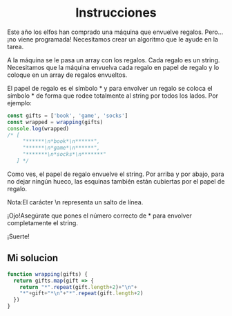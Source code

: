 <h1 align="center">Instrucciones</h1>
<p>
Este año los elfos han comprado una máquina que envuelve regalos. Pero... ¡no viene programada! Necesitamos crear un algoritmo que le ayude en la tarea.

A la máquina se le pasa un array con los regalos. Cada regalo es un string. Necesitamos que la máquina envuelva cada regalo en papel de regalo y lo coloque en un array de regalos envueltos.

El papel de regalo es el símbolo * y para envolver un regalo se coloca el símbolo * de forma que rodee totalmente al string por todos los lados. Por ejemplo:
</p>

```js
const gifts = ['book', 'game', 'socks']
const wrapped = wrapping(gifts)
console.log(wrapped)
/* [
     "******\n*book*\n******",
     "******\n*game*\n******",
     "*******\n*socks*\n*******"
   ] */
```
<p>
Como ves, el papel de regalo envuelve el string. Por arriba y por abajo, para no dejar ningún hueco, las esquinas también están cubiertas por el papel de regalo.

Nota:El carácter \n representa un salto de línea.

¡Ojo!Asegúrate que pones el número correcto de * para envolver completamente el string.

¡Suerte!
</p>

<h2>Mi solucion</h2>

```js
function wrapping(gifts) {
  return gifts.map(gift => {
    return "*".repeat(gift.length+2)+"\n"+
    "*"+gift+"*\n"+"*".repeat(gift.length+2)
  })
}
```
